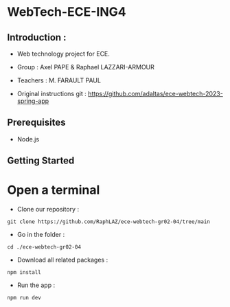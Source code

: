 # WebTech-ECE-ING4

## Introduction :
* Web technology project for ECE.
* Group : Axel PAPE & Raphael LAZZARI-ARMOUR
* Teachers : M. FARAULT PAUL

* Original instructions git : https://github.com/adaltas/ece-webtech-2023-spring-app 

## Prerequisites

* Node.js

## Getting Started

# Open a terminal 

* Clone our repository :

```
git clone https://github.com/RaphLAZ/ece-webtech-gr02-04/tree/main
```

* Go in the folder :
```
cd ./ece-webtech-gr02-04
```

* Download all related packages :
```
npm install
```
* Run the app :
```
npm run dev
```








